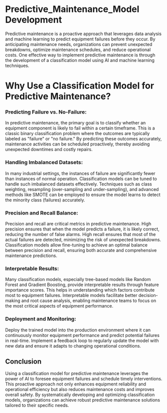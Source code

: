 ﻿# Predictive_Maintenance_Model Development
 
Predictive maintenance is a proactive approach that leverages data analysis and machine learning to predict equipment failures before they occur. By anticipating maintenance needs, organizations can prevent unexpected breakdowns, optimize maintenance schedules, and reduce operational costs. One effective way to implement predictive maintenance is through the development of a classification model using AI and machine learning techniques.

# Why Use a Classification Model for Predictive Maintenance?
 
 ### Predicting Failure vs. No-Failure:

In predictive maintenance, the primary goal is to classify whether an equipment component is likely to fail within a certain timeframe. This is a classic binary classification problem where the outcomes are typically labeled as "failure" or "no failure."
By predicting these outcomes accurately, maintenance activities can be scheduled proactively, thereby avoiding unexpected downtimes and costly repairs.

### Handling Imbalanced Datasets:

In many industrial settings, the instances of failure are significantly fewer than instances of normal operation. Classification models can be tuned to handle such imbalanced datasets effectively.
Techniques such as class weighting, resampling (over-sampling and under-sampling), and advanced methods like SMOTE can be employed to ensure the model learns to detect the minority class (failures) accurately.

### Precision and Recall Balance:

Precision and recall are critical metrics in predictive maintenance. High precision ensures that when the model predicts a failure, it is likely correct, reducing the number of false alarms. High recall ensures that most of the actual failures are detected, minimizing the risk of unexpected breakdowns.
Classification models allow fine-tuning to achieve an optimal balance between precision and recall, ensuring both accurate and comprehensive maintenance predictions.

### Interpretable Results:

Many classification models, especially tree-based models like Random Forest and Gradient Boosting, provide interpretable results through feature importance scores. This helps in understanding which factors contribute most to equipment failures.
Interpretable models facilitate better decision-making and root cause analysis, enabling maintenance teams to focus on the most critical aspects of equipment performance.

### Deployment and Monitoring:

Deploy the trained model into the production environment where it can continuously monitor equipment performance and predict potential failures in real-time.
Implement a feedback loop to regularly update the model with new data and ensure it adapts to changing operational conditions.

## Conclusion
Using a classification model for predictive maintenance leverages the power of AI to foresee equipment failures and schedule timely interventions. This proactive approach not only enhances equipment reliability and operational efficiency but also reduces maintenance costs and improves overall safety. By systematically developing and optimizing classification models, organizations can achieve robust predictive maintenance solutions tailored to their specific needs.

